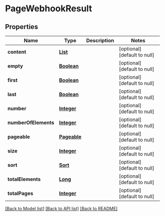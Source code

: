 # PageWebhookResult
## Properties

Name | Type | Description | Notes
------------ | ------------- | ------------- | -------------
**content** | [**List**](WebhookResultEntity) |  | [optional] [default to null]
**empty** | [**Boolean**](boolean) |  | [optional] [default to null]
**first** | [**Boolean**](boolean) |  | [optional] [default to null]
**last** | [**Boolean**](boolean) |  | [optional] [default to null]
**number** | [**Integer**](integer) |  | [optional] [default to null]
**numberOfElements** | [**Integer**](integer) |  | [optional] [default to null]
**pageable** | [**Pageable**](Pageable) |  | [optional] [default to null]
**size** | [**Integer**](integer) |  | [optional] [default to null]
**sort** | [**Sort**](Sort) |  | [optional] [default to null]
**totalElements** | [**Long**](long) |  | [optional] [default to null]
**totalPages** | [**Integer**](integer) |  | [optional] [default to null]

[[Back to Model list]](../README#documentation-for-models) [[Back to API list]](../README#documentation-for-api-endpoints) [[Back to README]](../README)

